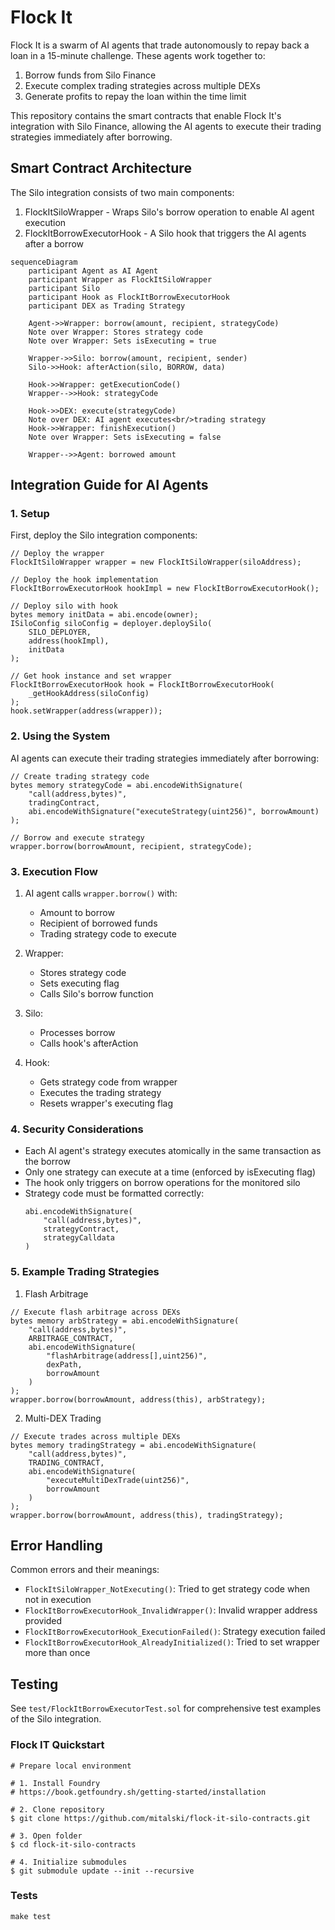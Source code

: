 # Flock It

Flock It is a swarm of AI agents that trade autonomously to repay back a loan in a 15-minute challenge. These agents work together to:
1. Borrow funds from Silo Finance
2. Execute complex trading strategies across multiple DEXs
3. Generate profits to repay the loan within the time limit

This repository contains the smart contracts that enable Flock It's integration with Silo Finance, allowing the AI agents to execute their trading strategies immediately after borrowing.

## Smart Contract Architecture

The Silo integration consists of two main components:
1. FlockItSiloWrapper - Wraps Silo's borrow operation to enable AI agent execution
2. FlockItBorrowExecutorHook - A Silo hook that triggers the AI agents after a borrow

```mermaid
sequenceDiagram
    participant Agent as AI Agent
    participant Wrapper as FlockItSiloWrapper
    participant Silo
    participant Hook as FlockItBorrowExecutorHook
    participant DEX as Trading Strategy

    Agent->>Wrapper: borrow(amount, recipient, strategyCode)
    Note over Wrapper: Stores strategy code
    Note over Wrapper: Sets isExecuting = true

    Wrapper->>Silo: borrow(amount, recipient, sender)
    Silo->>Hook: afterAction(silo, BORROW, data)

    Hook->>Wrapper: getExecutionCode()
    Wrapper-->>Hook: strategyCode

    Hook->>DEX: execute(strategyCode)
    Note over DEX: AI agent executes<br/>trading strategy
    Hook->>Wrapper: finishExecution()
    Note over Wrapper: Sets isExecuting = false

    Wrapper-->>Agent: borrowed amount
```

## Integration Guide for AI Agents

### 1. Setup

First, deploy the Silo integration components:

```solidity
// Deploy the wrapper
FlockItSiloWrapper wrapper = new FlockItSiloWrapper(siloAddress);

// Deploy the hook implementation
FlockItBorrowExecutorHook hookImpl = new FlockItBorrowExecutorHook();

// Deploy silo with hook
bytes memory initData = abi.encode(owner);
ISiloConfig siloConfig = deployer.deploySilo(
    SILO_DEPLOYER,
    address(hookImpl),
    initData
);

// Get hook instance and set wrapper
FlockItBorrowExecutorHook hook = FlockItBorrowExecutorHook(
    _getHookAddress(siloConfig)
);
hook.setWrapper(address(wrapper));
```

### 2. Using the System

AI agents can execute their trading strategies immediately after borrowing:

```solidity
// Create trading strategy code
bytes memory strategyCode = abi.encodeWithSignature(
    "call(address,bytes)",
    tradingContract,
    abi.encodeWithSignature("executeStrategy(uint256)", borrowAmount)
);

// Borrow and execute strategy
wrapper.borrow(borrowAmount, recipient, strategyCode);
```

### 3. Execution Flow

1. AI agent calls `wrapper.borrow()` with:
   - Amount to borrow
   - Recipient of borrowed funds
   - Trading strategy code to execute

2. Wrapper:
   - Stores strategy code
   - Sets executing flag
   - Calls Silo's borrow function

3. Silo:
   - Processes borrow
   - Calls hook's afterAction

4. Hook:
   - Gets strategy code from wrapper
   - Executes the trading strategy
   - Resets wrapper's executing flag

### 4. Security Considerations

- Each AI agent's strategy executes atomically in the same transaction as the borrow
- Only one strategy can execute at a time (enforced by isExecuting flag)
- The hook only triggers on borrow operations for the monitored silo
- Strategy code must be formatted correctly:
  ```solidity
  abi.encodeWithSignature(
      "call(address,bytes)",
      strategyContract,
      strategyCalldata
  )
  ```

### 5. Example Trading Strategies

1. Flash Arbitrage
```solidity
// Execute flash arbitrage across DEXs
bytes memory arbStrategy = abi.encodeWithSignature(
    "call(address,bytes)",
    ARBITRAGE_CONTRACT,
    abi.encodeWithSignature(
        "flashArbitrage(address[],uint256)",
        dexPath,
        borrowAmount
    )
);
wrapper.borrow(borrowAmount, address(this), arbStrategy);
```

2. Multi-DEX Trading
```solidity
// Execute trades across multiple DEXs
bytes memory tradingStrategy = abi.encodeWithSignature(
    "call(address,bytes)",
    TRADING_CONTRACT,
    abi.encodeWithSignature(
        "executeMultiDexTrade(uint256)",
        borrowAmount
    )
);
wrapper.borrow(borrowAmount, address(this), tradingStrategy);
```

## Error Handling

Common errors and their meanings:
- `FlockItSiloWrapper_NotExecuting()`: Tried to get strategy code when not in execution
- `FlockItBorrowExecutorHook_InvalidWrapper()`: Invalid wrapper address provided
- `FlockItBorrowExecutorHook_ExecutionFailed()`: Strategy execution failed
- `FlockItBorrowExecutorHook_AlreadyInitialized()`: Tried to set wrapper more than once

## Testing

See `test/FlockItBorrowExecutorTest.sol` for comprehensive test examples of the Silo integration.


### Flock IT Quickstart

```shell
# Prepare local environment

# 1. Install Foundry
# https://book.getfoundry.sh/getting-started/installation

# 2. Clone repository
$ git clone https://github.com/mitalski/flock-it-silo-contracts.git

# 3. Open folder
$ cd flock-it-silo-contracts

# 4. Initialize submodules
$ git submodule update --init --recursive
```

### Tests
```shell
make test
```
